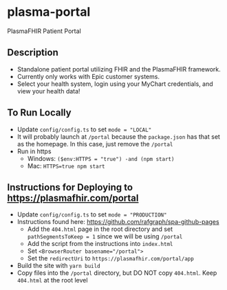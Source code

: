 # plasma-portal
PlasmaFHIR Patient Portal

## Description
- Standalone patient portal utilizing FHIR and the PlasmaFHIR framework.
- Currently only works with Epic customer systems.
- Select your health system, login using your MyChart credentials, and view your health data!

## To Run Locally
- Update `config/config.ts` to set `mode = "LOCAL"`
- It will probably launch at `/portal` because the `package.json` has that set as the homepage. In this case, just remove the `/portal`
- Run in https
  - Windows: `($env:HTTPS = "true") -and (npm start)`
  - Mac: `HTTPS=true npm start`

## Instructions for Deploying to https://plasmafhir.com/portal
- Update `config/config.ts` to set `mode = "PRODUCTION"`
- Instructions found here: https://github.com/rafgraph/spa-github-pages
  - Add the `404.html` page in the root directory and set `pathSegmentsToKeep = 1` since we will be using `/portal`
  - Add the script from the instructions into `index.html`
  - Set `<BrowserRouter basename="/portal">`
  - Set the `redirectUri` to `https://plasmafhir.com/portal/app`
- Build the site with `yarn build`
- Copy files into the `/portal` directory, but DO NOT copy `404.html`. Keep `404.html` at the root level